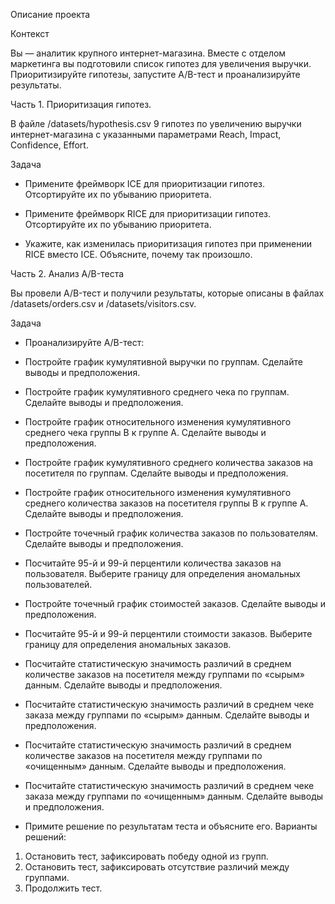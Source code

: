 Описание проекта


Контекст


Вы — аналитик крупного интернет-магазина. Вместе с отделом маркетинга вы подготовили список гипотез для увеличения выручки.
Приоритизируйте гипотезы, запустите A/B-тест и проанализируйте результаты. 


Часть 1. Приоритизация гипотез.


В файле /datasets/hypothesis.csv 9 гипотез по увеличению выручки интернет-магазина с указанными параметрами Reach, Impact, Confidence, Effort.


Задача


- Примените фреймворк ICE для приоритизации гипотез. Отсортируйте их по убыванию приоритета.


- Примените фреймворк RICE для приоритизации гипотез. Отсортируйте их по убыванию приоритета.


- Укажите, как изменилась приоритизация гипотез при применении RICE вместо ICE. Объясните, почему так произошло.


Часть 2. Анализ A/B-теста


Вы провели A/B-тест и получили результаты, которые описаны в файлах /datasets/orders.csv и /datasets/visitors.csv.


Задача


- Проанализируйте A/B-тест:


- Постройте график кумулятивной выручки по группам. Сделайте выводы и предположения.


- Постройте график кумулятивного среднего чека по группам. Сделайте выводы и предположения.


- Постройте график относительного изменения кумулятивного среднего чека группы B к группе A. Сделайте выводы и предположения.


- Постройте график кумулятивного среднего количества заказов на посетителя по группам. Сделайте выводы и предположения.


- Постройте график относительного изменения кумулятивного среднего количества заказов на посетителя группы B к группе A. Сделайте выводы и предположения.


- Постройте точечный график количества заказов по пользователям. Сделайте выводы и предположения.


- Посчитайте 95-й и 99-й перцентили количества заказов на пользователя. Выберите границу для определения аномальных пользователей.


- Постройте точечный график стоимостей заказов. Сделайте выводы и предположения.


- Посчитайте 95-й и 99-й перцентили стоимости заказов. Выберите границу для определения аномальных заказов.


- Посчитайте статистическую значимость различий в среднем количестве заказов на посетителя между группами по «сырым» данным. Сделайте выводы и предположения.


- Посчитайте статистическую значимость различий в среднем чеке заказа между группами по «сырым» данным. Сделайте выводы и предположения.


- Посчитайте статистическую значимость различий в среднем количестве заказов на посетителя между группами по «очищенным» данным. Сделайте выводы и предположения.


- Посчитайте статистическую значимость различий в среднем чеке заказа между группами по «очищенным» данным. Сделайте выводы и предположения.

  
- Примите решение по результатам теста и объясните его. Варианты решений:
1. Остановить тест, зафиксировать победу одной из групп.
2. Остановить тест, зафиксировать отсутствие различий между группами.
3. Продолжить тест.
